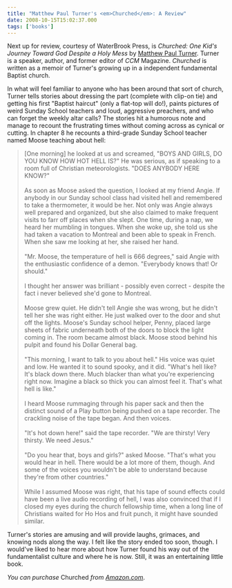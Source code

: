 ```yaml
---
title: "Matthew Paul Turner's <em>Churched</em>: A Review"
date: 2008-10-15T15:02:37.000
tags: ['books']
---
```


Next up for review, courtesy of WaterBrook Press, is _Churched: One Kid's Journey Toward God Despite a Holy Mess_ by [Matthew Paul Turner](http://www.matthewpaulturner.com). Turner is a speaker, author, and former editor of _CCM_ Magazine. _Churched_ is written as a memoir of Turner's growing up in a independent fundamental Baptist church.

In what will feel familiar to anyone who has been around that sort of church, Turner tells stories about dressing the part (complete with clip-on tie) and getting his first "Baptist haircut" (only a flat-top will do!), paints pictures of weird Sunday School teachers and loud, aggressive preachers, and who can forget the weekly altar calls? The stories hit a humorous note and manage to recount the frustrating times without coming across as cynical or cutting. In chapter 8 he recounts a third-grade Sunday School teacher named Moose teaching about hell:

> \[One morning\] he looked at us and screamed, "BOYS AND GIRLS, DO YOU KNOW HOW HOT HELL IS?" He was serious, as if speaking to a room full of Christian meteorologists. "DOES ANYBODY HERE KNOW?"  
> <br/>
> As soon as Moose asked the question, I looked at my friend Angie. If anybody in our Sunday school class had visited hell and remembered to take a thermometer, it would be her. Not only was Angie always well prepared and organized, but she also claimed to make frequent visits to farr off places when she slept. One time, during a nap, we heard her mumbling in tongues. When she woke up, she told us she had taken a vacation to Montreal and been able to speak in French. When she saw me looking at her, she raised her hand.  
> <br/>
> "Mr. Moose, the temperature of hell is 666 degrees," said Angie with the enthusiastic confidence of a demon. "Everybody knows that! Or should."  
> <br/>
> I thought her answer was brilliant - possibly even correct - despite the fact i never believed she'd gone to Montreal.  
> <br/>
> Moose grew quiet. He didn't tell Angie she was wrong, but he didn't tell her she was right either. He just walked over to the door and shut off the lights. Moose's Sunday school helper, Penny, placed large sheets of fabric underneath both of the doors to block the light coming in. The room became almost black. Moose stood behind his pulpit and found his Dollar General bag.  
> <br/>
> "This morning, I want to talk to you about hell." His voice was quiet and low. He wanted it to sound spooky, and it did. "What's hell like? It's black down there. Much blacker than what you're experiencing right now. Imagine a black so thick you can almost feel it. That's what hell is like."  
> <br/>
> I heard Moose rummaging through his paper sack and then the distinct sound of a Play button being pushed on a tape recorder. The crackling noise of the tape began. And then voices.  
> <br/>
> "It's hot down here!" said the tape recorder. "We are thirsty! Very thirsty. We need Jesus."  
> <br/>
> "Do you hear that, boys and girls?" asked Moose. "That's what you would hear in hell. There would be a lot more of them, though. And some of the voices you wouldn't be able to understand because they're from other countries."  
> <br/>
> While I assumed Moose was right, that his tape of sound effects could have been a live audio recording of hell, I was also convinced that if I closed my eyes during the church fellowship time, when a long line of Christians waited for Ho Hos and fruit punch, it might have sounded similar.

Turner's stories are amusing and will provide laughs, grimaces, and knowing nods along the way. I felt like the story ended too soon, though. I would've liked to hear more about how Turner found his way out of the fundamentalist culture and where he is now. Still, it was an entertaining little book.

_You can purchase_ Churched _from [Amazon.com](http://www.amazon.com/Churched-Kids-Journey-Toward-Despite/dp/1400074711%3FSubscriptionId%3D02E5W5871AJF7PMMMS82%26tag%3Dscifirev-20%26linkCode%3Dxm2%26camp%3D2025%26creative%3D165953%26creativeASIN%3D1400074711)_.
